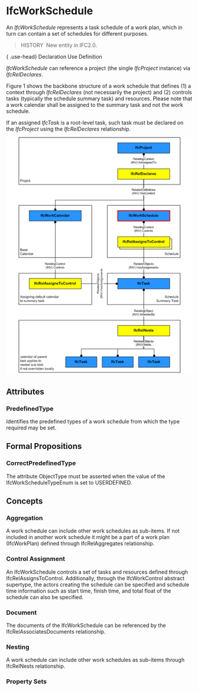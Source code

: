 # IfcWorkSchedule

An _IfcWorkSchedule_ represents a task schedule of a work plan, which in turn can contain a set of schedules for different purposes.

> HISTORY&nbsp; New entity in IFC2.0.

{ .use-head}
Declaration Use Definition

_IfcWorkSchedule_ can reference a project (the single _IfcProject_ instance) via _IfcRelDeclares_.

Figure 1 shows the backbone structure of a work schedule that defines (1) a context through _IfcRelDeclares_ (not necessarily the project) and (2) controls tasks (typically the schedule summary task) and resources. Please note that a work calendar shall be assigned to the summary task and not the work schedule.

If an assigned _IfcTask_ is a root-level task, such task must be declared on the _IfcProject_ using the _IfcRelDeclares_ relationship.

!["work schedule instantiation diagram"](../../../../figures/ifcworkschedule_instantiation_diagram.png "Figure 1 &mdash; Work schedule relationships")

## Attributes

### PredefinedType
Identifies the predefined types of a work schedule from which 
    the type required may be set.

## Formal Propositions

### CorrectPredefinedType
The attribute ObjectType must be asserted when the value of the IfcWorkScheduleTypeEnum is set to USERDEFINED.

## Concepts

### Aggregation

A work schedule can include other work schedules as sub-items. 
 If not included in another work schedule it might be a part of a work plan
 (IfcWorkPlan) defined through IfcRelAggregates relationship.
 


### Control Assignment


 An IfcWorkSchedule controls a set of tasks and
 resources defined through IfcRelAssignsToControl.
 Additionally, through the IfcWorkControl abstract
 supertype, the actors creating the schedule can be
 specified and schedule time information such as start time,
 finish time, and total float of the schedule can also be
 specified.
 


### Document


 The documents of the
 IfcWorkSchedule can be referenced by the
 IfcRelAssociatesDocuments relationship. 


### Nesting

A work schedule can include other work schedules as sub-items
 through IfcRelNests relationship. 
 


### Property Sets


